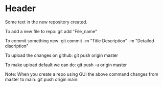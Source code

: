 # Header

Some text in the new repository created.

To add a new file to repo:
git add "File_name"

To commit something new:
git commit -m "Title Description" -m "Detailed discription"

To upload the changes on github:
git push origin master

To make upload default we can do:
git push -u origin master 

Note: When you create a repo using GUI the above command changes from master to main:
git push origin main


